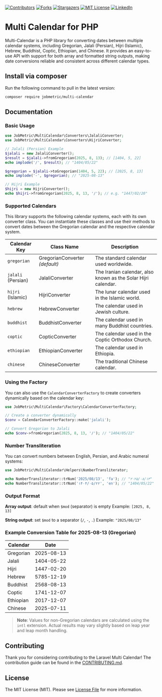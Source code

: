 [contributors-shield]: https://img.shields.io/github/contributors/jobmetric/multi-calendar.svg?style=for-the-badge
[contributors-url]: https://github.com/jobmetric/multi-calendar/graphs/contributors
[forks-shield]: https://img.shields.io/github/forks/jobmetric/multi-calendar.svg?style=for-the-badge&label=Fork
[forks-url]: https://github.com/jobmetric/multi-calendar/network/members
[stars-shield]: https://img.shields.io/github/stars/jobmetric/multi-calendar.svg?style=for-the-badge
[stars-url]: https://github.com/jobmetric/multi-calendar/stargazers
[license-shield]: https://img.shields.io/github/license/jobmetric/multi-calendar.svg?style=for-the-badge
[license-url]: https://github.com/jobmetric/multi-calendar/blob/master/LICENCE.md
[linkedin-shield]: https://img.shields.io/badge/-LinkedIn-blue.svg?style=for-the-badge&logo=linkedin&colorB=555
[linkedin-url]: https://linkedin.com/in/majidmohammadian

[![Contributors][contributors-shield]][contributors-url]
[![Forks][forks-shield]][forks-url]
[![Stargazers][stars-shield]][stars-url]
[![MIT License][license-shield]][license-url]
[![LinkedIn][linkedin-shield]][linkedin-url]

# Multi Calendar for PHP

Multi-Calendar is a PHP library for converting dates between multiple calendar systems, including Gregorian, Jalali (Persian), Hijri (Islamic), Hebrew, Buddhist, Coptic, Ethiopian, and Chinese.
It provides an easy-to-use API with support for both array and formatted string outputs, making date conversions reliable and consistent across different calendar types.

## Install via composer

Run the following command to pull in the latest version:
```bash
composer require jobmetric/multi-calendar
```

## Documentation

### Basic Usage

```php
use JobMetric\MultiCalendar\Converters\JalaliConverter;
use JobMetric\MultiCalendar\Converters\HijriConverter;

// Jalali (Persian) Example
$jalali = new JalaliConverter();
$result = $jalali->fromGregorian(2025, 8, 13); // [1404, 5, 22]
echo implode('/', $result); // "1404/05/22"

$gregorian = $jalali->toGregorian(1404, 5, 22); // [2025, 8, 13]
echo implode('-', $gregorian); // "2025-08-13"

// Hijri Example
$hijri = new HijriConverter();
echo $hijri->fromGregorian(2025, 8, 13, '/'); // e.g. "1447/02/20"
```

### Supported Calendars

This library supports the following calendar systems, each with its own converter class. You can instantiate these classes and use their methods to convert dates between the Gregorian calendar and the respective calendar system.

| Calendar Key       | Class Name                     | Description                                                   |
|--------------------|--------------------------------|---------------------------------------------------------------|
| `gregorian`        | GregorianConverter *(default)* | The standard calendar used worldwide.                         |
| `jalali` (Persian) | JalaliConverter                | The Iranian calendar, also known as the Solar Hijri calendar. |
| `hijri`  (Islamic) | HijriConverter                 | The lunar calendar used in the Islamic world.                 |
| `hebrew`           | HebrewConverter                | The calendar used in Jewish culture.                          |
| `buddhist`         | BuddhistConverter              | The calendar used in many Buddhist countries.                 |
| `coptic`           | CopticConverter                | The calendar used in the Coptic Orthodox Church.              |
| `ethiopian`        | EthiopianConverter             | The calendar used in Ethiopia.                                |
| `chinese`          | ChineseConverter               | The traditional Chinese calendar.                             |

### Using the Factory

You can also use the `CalendarConverterFactory` to create converters dynamically based on the calendar key:

```php
use JobMetric\MultiCalendar\Factory\CalendarConverterFactory;

// Create a converter dynamically
$conv = CalendarConverterFactory::make('jalali');

// Convert Gregorian to Jalali
echo $conv->fromGregorian(2025, 8, 13, '/'); // "1404/05/22"
```

### Number Transliteration

You can convert numbers between English, Persian, and Arabic numeral systems:

```php
use JobMetric\MultiCalendar\Helpers\NumberTransliterator;

echo NumberTransliterator::trNum('2025/08/13', 'fa'); // "۲۰۲۵/۰۸/۱۳"
echo NumberTransliterator::trNum('۱۴۰۴/۰۵/۲۲', 'en'); // "1404/05/22"
```

### Output Format

**Array output**: default when `$mod` (separator) is empty
Example: `[2025, 8, 13]`

**String output**: set `$mod` to a separator (`/`, `-`, `.`)
Example: `"2025/08/13"`

### Example Conversion Table for 2025-08-13 (Gregorian)

| Calendar  | Date       |
| --------- | ---------- |
| Gregorian | 2025-08-13 |
| Jalali    | 1404-05-22 |
| Hijri     | 1447-02-20 |
| Hebrew    | 5785-12-19 |
| Buddhist  | 2568-08-13 |
| Coptic    | 1741-12-07 |
| Ethiopian | 2017-12-07 |
| Chinese   | 2025-07-11 |

> **Note**: Values for non-Gregorian calendars are calculated using the `intl` extension. Actual results may vary slightly based on leap year and leap month handling.


## Contributing

Thank you for considering contributing to the Laravel Multi Calendar! The contribution guide can be found in the [CONTRIBUTING.md](https://github.com/jobmetric/multi-calendar/blob/master/CONTRIBUTING.md).

## License

The MIT License (MIT). Please see [License File](https://github.com/jobmetric/multi-calendar/blob/master/LICENCE.md) for more information.
